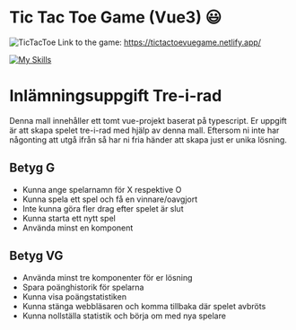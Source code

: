# Tic Tac Toe Game (Vue3) 😃
![TicTacToe](https://github.com/Owale128/vue-tic-tac-toe/assets/110387474/c8268ea9-4462-4e12-967c-2157d73437b0)
Link to the game: https://tictactoevuegame.netlify.app/

[![My Skills](https://skillicons.dev/icons?i=vite,vue,ts,css,sass)](https://skillicons.dev)
# Inlämningsuppgift Tre-i-rad

Denna mall innehåller ett tomt vue-projekt baserat på typescript. Er uppgift är att skapa spelet tre-i-rad med hjälp av denna mall. Eftersom ni inte har någonting att utgå ifrån så har ni fria händer att skapa just er unika lösning.

## Betyg G

- Kunna ange spelarnamn för X respektive O
- Kunna spela ett spel och få en vinnare/oavgjort
- Inte kunna göra fler drag efter spelet är slut
- Kunna starta ett nytt spel
- Använda minst en komponent

## Betyg VG

- Använda minst tre komponenter för er lösning
- Spara poänghistorik för spelarna
- Kunna visa poängstatistiken
- Kunna stänga webbläsaren och komma tillbaka där spelet avbröts
- Kunna nollställa statistik och börja om med nya spelare
